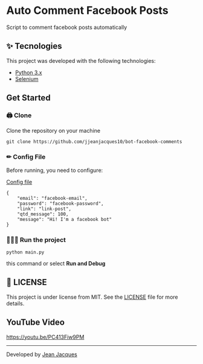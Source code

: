 # Auto Comment Facebook Posts

Script to comment facebook posts automatically

## :sparkles: Tecnologies

This project was developed with the following technologies:

- [Python 3.x](https://www.python.org/)
- [Selenium](https://www.selenium.dev/)

## Get Started

### 🖨 Clone
Clone the repository on your machine

```git clone https://github.com/jjeanjacques10/bot-facebook-comments```

### ✏ Config File

Before running, you need to configure:

[Config file](config.json)

```
{
    "email": "facebook-email",
    "password": "facebook-password",
    "link": "link-post",
    "qtd_message": 100,
    "message": "Hi! I'm a facebook bot"
}
```

### 🏃🏻‍♂️ Run the project

```python main.py```

this command or select **Run and Debug**

## :memo: LICENSE

This project is under license from MIT. See the [LICENSE](LICENSE.md) file for more details.

## YouTube Video

https://youtu.be/PC413Fiw9PM

---
Developed by [Jean Jacques](https://www.linkedin.com/in/jjean-jacques10/) 